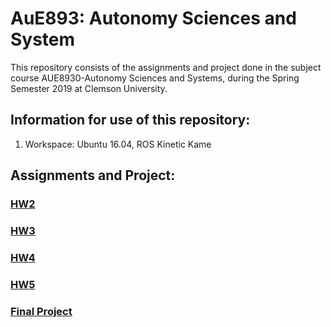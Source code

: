 # AuE893: Autonomy Sciences and System

This repository consists of the assignments and project done in the subject course AUE8930-Autonomy Sciences and Systems, during the Spring Semester 2019 at Clemson University. 

## Information for use of this repository:
1) Workspace: Ubuntu 16.04, ROS Kinetic Kame

## Assignments and Project:
### [HW2](https://github.com/ashit8450/AuE893Spring20_AshitMohanty/tree/master/catkin_ws/src/assignment2_ws)


### [HW3](https://github.com/ashit8450/AuE893Spring20_AshitMohanty/tree/master/catkin_ws/src/assignment3)  


### [HW4](https://github.com/ashit8450/AuE893Spring20_AshitMohanty/tree/master/catkin_ws/src/assignment4)   


### [HW5](https://github.com/ashit8450/AuE893Spring20_AshitMohanty/tree/master/catkin_ws/src/tb3_line_following)   
    
  
### [Final Project](https://github.com/ashit8450/AuE893Spring20_AshitMohanty/tree/master/catkin_ws/src/auefinals)   
   
